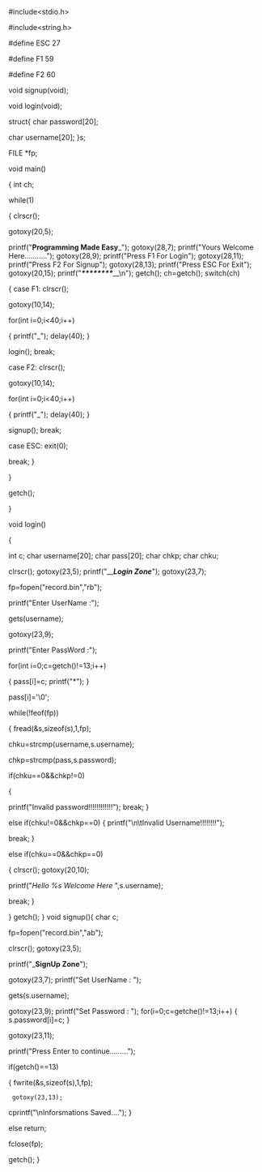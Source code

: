 #include<stdio.h>

#include<string.h>

#define ESC 27

#define F1 59

#define F2 60


void signup(void);

void login(void);



struct{
char password[20];

char username[20];
}s;


FILE *fp;


void main()

{
int ch;

while(1)

{
clrscr();

gotoxy(20,5);

printf("____Programming Made Easy_____");
gotoxy(28,7);
printf("Yours Welcome Here...........");
gotoxy(28,9);
printf("Press F1 For Login");
gotoxy(28,11);
printf("Press F2 For Signup");
gotoxy(28,13);
printf("Press ESC For Exit");
gotoxy(20,15);
printf("___********_____\n");
getch();
ch=getch();
switch(ch)

{
case F1:
clrscr();

gotoxy(10,14);

for(int i=0;i<40;i++)

{
 printf("_");
 delay(40);
}

login();
break;

case F2:
clrscr();

gotoxy(10,14);

for(int i=0;i<40;i++)

{
 printf("_");
 delay(40);
}

signup();
break;

case ESC:
exit(0);

break;
}

}

getch();



}
  
void login()

  {

   int c;
   char username[20];
   char pass[20];
   char chkp;
   char chku;

   clrscr();
   gotoxy(23,5);
   printf("_____Login Zone___");
  gotoxy(23,7);

  fp=fopen("record.bin","rb");


  printf("Enter UserName         :");

  gets(username);

  gotoxy(23,9);

  printf("Enter PassWord         :");


  for(int i=0;c=getch()!=13;i++)
  
{
  pass[i]=c;
  printf("*");
  }

  pass[i]='\0';

  while(!feof(fp))
 
 {
  fread(&s,sizeof(s),1,fp);

  chku=strcmp(username,s.username);
  
chkp=strcmp(pass,s.password);

  if(chku==0&&chkp!=0)
  
{

  printf("Invalid password!!!!!!!!!!!!");
  break;
  }
  
else if(chku!=0&&chkp==0)
  {
   printf("\n\tInvalid Username!!!!!!!!");
  
break;
  }

  else if(chku==0&&chkp==0)

  {
  clrscr();
  gotoxy(20,10);

  printf("_Hello %s Welcome Here_ ",s.username);
  
break;
  }

  }
    getch();
  }
void signup(){
   char c;
 
  fp=fopen("record.bin","ab");

   clrscr();
  gotoxy(23,5);
 
 printf("_____SignUp Zone____");
  
gotoxy(23,7);
  printf("Set UserName           :  ");
 
 gets(s.username);

  gotoxy(23,9);
  printf("Set Password      :  ");
  for(i=0;c=getche()!=13;i++)
  {
  s.password[i]=c;
  }

  gotoxy(23,11);

  printf("Press Enter to continue.........");
  
 if(getch()==13)
   
{
   fwrite(&s,sizeof(s),1,fp);

     gotoxy(23,13);
   cprintf("\nInforsmations Saved....");
   }
 
  else
   return;

 fclose(fp);

  
getch();
  }



